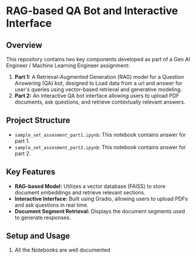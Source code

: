 # RAG-based QA Bot and Interactive Interface

## Overview

This repository contains two key components developed as part of a Gen AI Engineer / Machine Learning Engineer assignment:

1. **Part 1:** A Retrieval-Augmented Generation (RAG) model for a Question Answering (QA) bot, designed to Load data from a url and answer for user's queries using vector-based retrieval and generative modeling.
2. **Part 2:** An interactive QA bot interface allowing users to upload PDF documents, ask questions, and retrieve contextually relevant answers.

## Project Structure

- `sample_set_assesment_part1.ipynb`: This notebook contains answer for part 1.
- `sample_set_assesment_part2.ipynb`: This notebook contains answer for part 2.

## Key Features

- **RAG-based Model:** Utilizes a vector database (FAISS) to store document embeddings and retrieve relevant sections.
- **Interactive Interface:** Built using Gradio, allowing users to upload PDFs and ask questions in real time.
- **Document Segment Retrieval:** Displays the document segments used to generate responses.

## Setup and Usage

1. All the Notebooks are well documented
   
